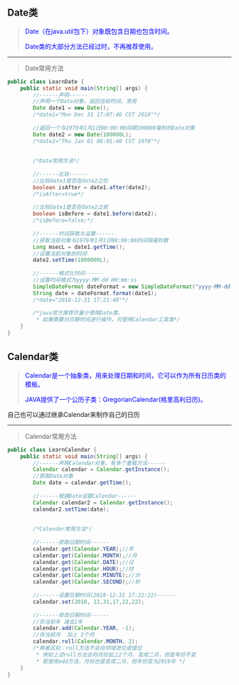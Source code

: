 
## Date类
> <p style="color:blue">Date（在java.util包下）对象既包含日期也包含时间。</p>
> <p style="color:blue">Date类的大部分方法已经过时，不再推荐使用。</p>

***

> <p>Date常用方法</p>

```java
public class LearnDate {
	public static void main(String[] args) {
		//------声明------
		//声明一个Date对象，返回当前时间，常用
		Date date1 = new Date();
		/*date1="Mon Dec 31 17:07:46 CST 2018"*/
		
		//返回一个与1970年1月1日00:00:00间隔100000毫秒的Date对象
		Date date2 = new Date(100000L);
		/*date2="Thu Jan 01 08:01:40 CST 1970"*/
		
		
		/*Date常用方法*/
		
		//------比较------
		//比较date1是否在date2之后
		boolean isAfter = date1.after(date2);
		/*isAfter=true*/
		
		//比较date1是否在date2之前
		boolean isBefore = date1.before(date2);
		/*isBefore=false;*/
		
		//------时间获取与设置------
		//获取当前对象与1970年1月1日00:00:00的间隔毫秒数
		Long msecL = date1.getTime();
		//设置当前对象的时间
		date2.setTime(1000000L);
		
		//------格式化时间------
		//设置时间格式为yyyy-MM-dd HH:mm:ss
		SimpleDateFormat dateFormat = new SimpleDateFormat("yyyy-MM-dd HH:mm:ss");
		String date = dateFormat.format(date1);
		/*date="2018-12-31 17:21:48"*/
		
		/*java官方推荐尽量少使用Date类，
		 * 如果需要对日期时间进行操作，可使用Calendar工具类*/
	}
}

```

## Calendar类
> <p style="color:blue">Calendar是一个抽象类，用来处理日期和时间，它可以作为所有日历类的模板。</p>
> <p style="color:blue">JAVA提供了一个公历子类：GregorianCalendar(格里高利日历)。</p>
自己也可以通过继承Calendar来制作自己的日历

***

> <p>Calendar常用方法</p>

```java
public class LearnCalendar {
	public static void main(String[] args) {
		//------声明Calendar对象，有多个重载方法------
		Calendar calendar = Calendar.getInstance();
		//获取Date对象
		Date date = calendar.getTime();
		
		//------根据Date设置Calendar------
		Calendar calendar2 = Calendar.getInstance();
		calendar2.setTime(date);
		
		
		/*Calendar常用方法*/
		
		//------获取日期时间------
		calendar.get(Calendar.YEAR);//年
		calendar.get(Calendar.MONTH);//月
		calendar.get(Calendar.DATE);//日
		calendar.get(Calendar.HOUR);//时
		calendar.get(Calendar.MINUTE);//分
		calendar.get(Calendar.SECOND);//秒
		
		//------设置日期时间(2018-12-31 17:22:22)------
		calendar.set(2018, 12,31,17,22,22);
		
		//------修改日期时间------
		//将当前年 减去1年
		calendar.add(Calendar.YEAR, -1);
		//将当前月  加上 2个月
		calendar.roll(Calendar.MONTH, 2);
		/*两者区别：roll方法不会向邻域进位或借位
		 * 例如上述roll方法会将月份加上2个月，变成二月，但是年份不变
		 * 若使用add方法，月份也是变成二月，但年份变为2019年 */
	}
}
```
